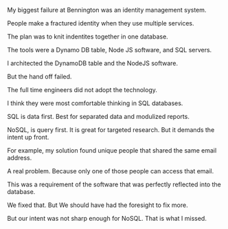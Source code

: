 My biggest failure at
Bennington was an identity
management system.

People make a fractured
identity when they use
multiple services.

The plan was to knit
indentites together in
one database.

The tools were a Dynamo DB
table, Node JS software,
and SQL servers.

I architected the DynamoDB
table and the NodeJS software.

But the hand off failed.

The full time engineers
did not adopt the technology.

I think they were most
comfortable thinking
in SQL databases.

SQL is data first.
Best for separated data
and modulized reports.

NoSQL, is query first.
It is great for targeted
research. But it demands
the intent up front.

For example, my solution
found unique people that
shared the same email address.

A real problem. Because only
one of those people can
access that email.

This was a requirement of the
software that was perfectly
reflected into the database.

We fixed that. But We should
have had the foresight to fix
more.

But our intent was not sharp
enough for NoSQL. That is
what I missed.

